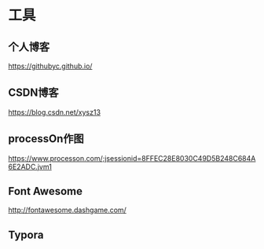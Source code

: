# 工具

## 个人博客                   

<https://githubyc.github.io/>

## CSDN博客               

https://blog.csdn.net/xysz13

## processOn作图

<https://www.processon.com/;jsessionid=8FFEC28E8030C49D5B248C684A6E2ADC.jvm1>

## Font Awesome

<http://fontawesome.dashgame.com/>

## Typora
